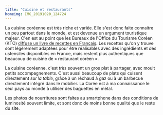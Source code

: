 ```yaml
---
title: "Cuisine et restaurants"
homeimg: IMG_20191020_124724
---
```

La cuisine coréenne est très riche et variée. Elle s'est donc faite connaitre un peu partout dans le monde, et est
devenue un argument touristique majeur. C'en est au point que les Bureaux de l'Office du Tourisme Coréen (KTO) [diffuse
un livre de recettes en Français](/pdf/Recettes%20Coréennes%20Faciles.pdf). Les recettes qu'on y trouve sont légèrement
adaptées pour être réalisables avec des ingrédients et des ustensiles disponibles en France, mais restent plus
authentiques que beaucoup de cuisine de « restaurant coréen ».

La cuisine coréenne, c'est très souvent un gros plat à partager, avec moult petits accompagnements. C'est aussi beaucoup
de plats qui cuisent directement _sur la table_, grâce à un réchaud à gaz ou à un barbecue directement intégré dans le
mobilier. La Corée est à ma connaissance le seul pays au monde à utiliser des baguettes en métal.

Les photos de nourritures sont faites au smartphone dans des conditions de luminosité souvent limite, et sont donc de
moins bonne qualité que le reste du site.